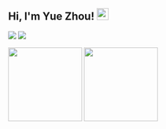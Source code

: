 <h2>Hi, I'm Yue Zhou! <img src="https://github.githubassets.com/images/mona-whisper.gif" height="24" /></h2>

![](https://img.shields.io/badge/Major-EE-609926?style=flat&logo=ABB%20RobotStudio&logoColor=ffffff)
![](https://img.shields.io/badge/Use-Python-0076ab?style=flat&logo=Python&logoColor=ffffff)


<img src="https://github-readme-stats.vercel.app/api?username=zytx121&count_private=true&show_icons=true&theme=tokyonight&layout=compact" height="150"> <img src="https://github-readme-stats.vercel.app/api/top-langs/?username=zytx121&theme=tokyonight&layout=compact" height="150">

